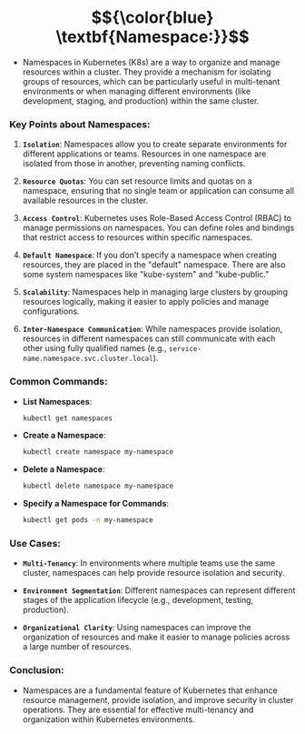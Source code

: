 
# $${\color{blue} \textbf{Namespace:}}$$   


- Namespaces in Kubernetes (K8s) are a way to organize and manage resources within a cluster. They provide a mechanism for isolating groups of resources, which can be particularly useful in multi-tenant environments or when managing different environments (like development, staging, and production) within the same cluster.

### Key Points about Namespaces:

1. **`Isolation`**: Namespaces allow you to create separate environments for different applications or teams. Resources in one namespace are isolated from those in another, preventing naming conflicts.

2. **`Resource Quotas`**: You can set resource limits and quotas on a namespace, ensuring that no single team or application can consume all available resources in the cluster.

3. **`Access Control`**: Kubernetes uses Role-Based Access Control (RBAC) to manage permissions on namespaces. You can define roles and bindings that restrict access to resources within specific namespaces.

4. **`Default Namespace`**: If you don’t specify a namespace when creating resources, they are placed in the "default" namespace. There are also some system namespaces like "kube-system" and "kube-public."

5. **`Scalability`**: Namespaces help in managing large clusters by grouping resources logically, making it easier to apply policies and manage configurations.

6. **`Inter-Namespace Communication`**: While namespaces provide isolation, resources in different namespaces can still communicate with each other using fully qualified names (e.g., `service-name.namespace.svc.cluster.local`).

### Common Commands:

- **List Namespaces**:
  ```bash
  kubectl get namespaces
  ```

- **Create a Namespace**:
  ```bash
  kubectl create namespace my-namespace
  ```

- **Delete a Namespace**:
  ```bash
  kubectl delete namespace my-namespace
  ```

- **Specify a Namespace for Commands**:
  ```bash
  kubectl get pods -n my-namespace
  ```

### Use Cases:

   - **`Multi-Tenancy`**: In environments where multiple teams use the same cluster, namespaces can help provide resource isolation and security.

   - **`Environment Segmentation`**: Different namespaces can represent different stages of the application lifecycle (e.g., development, testing, production).

   - **`Organizational Clarity`**: Using namespaces can improve the organization of resources and make it easier to manage policies across a large number of resources.

### Conclusion:

- Namespaces are a fundamental feature of Kubernetes that enhance resource management, provide isolation, and improve security in cluster operations. They are essential for effective multi-tenancy and organization within Kubernetes environments.
